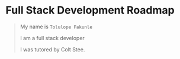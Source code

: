 # Full Stack Development Roadmap

> My name is ``` Tolulope Fakunle ```
>
> I am a full stack developer
>
> I was tutored by Colt Stee.
